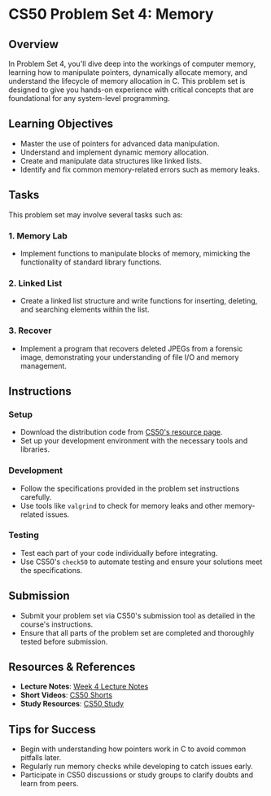 
# CS50 Problem Set 4: Memory

## Overview
In Problem Set 4, you'll dive deep into the workings of computer memory, learning how to manipulate pointers, dynamically allocate memory, and understand the lifecycle of memory allocation in C. This problem set is designed to give you hands-on experience with critical concepts that are foundational for any system-level programming.

## Learning Objectives
- Master the use of pointers for advanced data manipulation.
- Understand and implement dynamic memory allocation.
- Create and manipulate data structures like linked lists.
- Identify and fix common memory-related errors such as memory leaks.

## Tasks
This problem set may involve several tasks such as:

### 1. **Memory Lab**
- Implement functions to manipulate blocks of memory, mimicking the functionality of standard library functions.

### 2. **Linked List**
- Create a linked list structure and write functions for inserting, deleting, and searching elements within the list.

### 3. **Recover**
- Implement a program that recovers deleted JPEGs from a forensic image, demonstrating your understanding of file I/O and memory management.

## Instructions

### Setup
- Download the distribution code from [CS50's resource page](https://cs50.harvard.edu/x/2024/psets/4/).
- Set up your development environment with the necessary tools and libraries.

### Development
- Follow the specifications provided in the problem set instructions carefully.
- Use tools like `valgrind` to check for memory leaks and other memory-related issues.

### Testing
- Test each part of your code individually before integrating.
- Use CS50's `check50` to automate testing and ensure your solutions meet the specifications.

## Submission
- Submit your problem set via CS50's submission tool as detailed in the course's instructions.
- Ensure that all parts of the problem set are completed and thoroughly tested before submission.

## Resources & References
- **Lecture Notes**: [Week 4 Lecture Notes](https://cs50.harvard.edu/x/2024/notes/4/)
- **Short Videos**: [CS50 Shorts](https://cs50.harvard.edu/x/2024/shorts/)
- **Study Resources**: [CS50 Study](https://study.cs50.net/)

## Tips for Success
- Begin with understanding how pointers work in C to avoid common pitfalls later.
- Regularly run memory checks while developing to catch issues early.
- Participate in CS50 discussions or study groups to clarify doubts and learn from peers.
